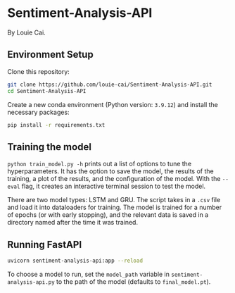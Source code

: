 # Sentiment-Analysis-API

By Louie Cai.

## Environment Setup

Clone this repository:
```bash
git clone https://github.com/louie-cai/Sentiment-Analysis-API.git
cd Sentiment-Analysis-API
```

Create a new conda environment (Python version: `3.9.12`) and install the necessary packages:

```bash
pip install -r requirements.txt
```

## Training the model

`python train_model.py -h` prints out a list of options to tune the hyperparameters.
It has the option to save the model, the results of the training, a plot of the results, and the configuration of the
model. With the `--eval` flag, it creates an interactive terminal session to test the model.

There are two model types: LSTM and GRU. The script takes in a `.csv` file and load it into dataloaders for training.
The model is trained for a number of epochs (or with early stopping), and the relevant data is saved in a directory
named after the time it was trained.

## Running FastAPI

```bash
uvicorn sentiment-analysis-api:app --reload
```

To choose a model to run, set the `model_path` variable in `sentiment-analysis-api.py` to the path of the model (defaults to `final_model.pt`).
